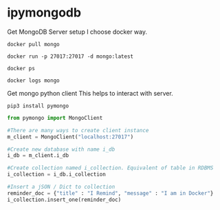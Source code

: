 # ipymongodb

Get MongoDB Server setup
I choose docker way.

```console
docker pull mongo

docker run -p 27017:27017 -d mongo:latest

docker ps

docker logs mongo
```


Get mongo python client
This helps to interact with server.

```console
pip3 install pymongo
```
```python
from pymongo import MongoClient

#There are many ways to create client instance
m_client = MongoClient("localhost:27017")

#Create new database with name i_db
i_db = m_client.i_db

#Create collection named i_collection. Equivalent of table in RDBMS
i_collection = i_db.i_collection

#Insert a jSON / Dict to collection
reminder_doc = {"title" : "I Remind", "message" : "I am in Docker"}
i_collection.insert_one(reminder_doc)

```

